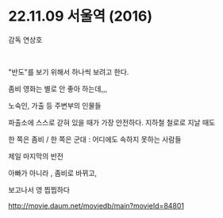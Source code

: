 # 22.11.09 서울역 (2016)

감독 연상호  

<br>

"반도"를 보기 위해서 하나씩 보려고 한다.

좀비 영화는 별로 안 좋아 하는데,,,

 

노숙인, 가출 등 주변부의 인물들

파출소에 스스로 갇혀 있을 때가 가장 안전하다.  지하철 철로로 지날 때도

한 쪽은 좀비 / 한 쪽은 군대 : 어디에도 속하지 못하는 사람들

제일 마지막의 반전

아빠가 아니라 , 좀비로 바뀌고, 

보고나서 영 찝찝하다

 

 
http://movie.daum.net/moviedb/main?movieId=84801
